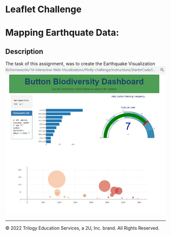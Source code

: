# Leaflet Challenge
<h1>Mapping Earthquate Data:</h1>

## Description
The task of this assignment, was to create the Earthquake Visualization 
![image](https://github.com/hanniecodes/Plotly-challenge/blob/main/Instructions/Images/My_dashboard.jpg?raw=true)   


___
© 2022 Trilogy Education Services, a 2U, Inc. brand. All Rights Reserved.
